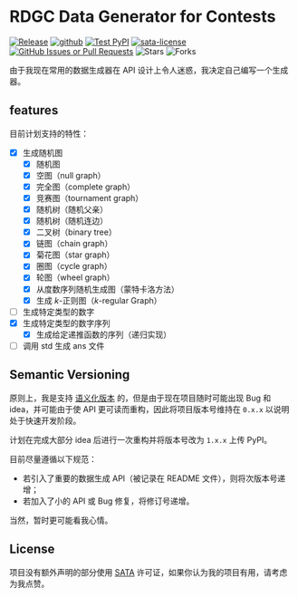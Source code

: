 # RDGC Data Generator for Contests

[![Release](https://img.shields.io/github/v/release/weilycoder/rdgc)](https://github.com/weilycoder/rdgc/releases/)
[![github](https://img.shields.io/badge/github-rdgc-blue?logo=github)](https://github.com/weilycoder/rdgc)
[![Test PyPI](https://img.shields.io/badge/Test_PyPI-rdgc-blue?logo=pypi)](https://test.pypi.org/project/rdgc/)
[![sata-license](https://img.shields.io/badge/License-SATA-green)](https://github.com/zTrix/sata-license)
[![GitHub Issues or Pull Requests](https://img.shields.io/github/issues-raw/weilycoder/rdgc)](https://github.com/weilycoder/rdgc/issues)
![Stars](https://img.shields.io/github/stars/weilycoder/rdgc)
![Forks](https://img.shields.io/github/forks/weilycoder/rdgc)

由于我现在常用的数据生成器在 API 设计上令人迷惑，我决定自己编写一个生成器。

## features

目前计划支持的特性：

+ [x] 生成随机图
  + [x] 随机图
  + [x] 空图（null graph）
  + [x] 完全图（complete graph）
  + [x] 竞赛图（tournament graph）
  + [x] 随机树（随机父亲）
  + [x] 随机树（随机连边）
  + [x] 二叉树（binary tree）
  + [x] 链图（chain graph）
  + [x] 菊花图（star graph）
  + [x] 圈图（cycle graph）
  + [x] 轮图（wheel graph）
  + [x] 从度数序列随机生成图（蒙特卡洛方法）
  + [x] 生成 $k$-正则图（$k$-regular Graph）
+ [ ] 生成特定类型的数字
+ [x] 生成特定类型的数字序列
  + [x] 生成给定递推函数的序列（递归实现）
+ [ ] 调用 std 生成 ans 文件

## Semantic Versioning

原则上，我是支持 [语义化版本](https://semver.org/lang/zh-CN/) 的，但是由于现在项目随时可能出现 Bug 和 idea，并可能由于使 API 更可读而重构，因此将项目版本号维持在 `0.x.x` 以说明处于快速开发阶段。

计划在完成大部分 idea 后进行一次重构并将版本号改为 `1.x.x` 上传 PyPI。

目前尽量遵循以下规范：

+ 若引入了重要的数据生成 API（被记录在 README 文件），则将次版本号递增；
+ 若加入了小的 API 或 Bug 修复，将修订号递增。

当然，暂时更可能看我心情。

## License

项目没有额外声明的部分使用 [SATA](https://github.com/zTrix/sata-license) 许可证，如果你认为我的项目有用，请考虑为我点赞。
